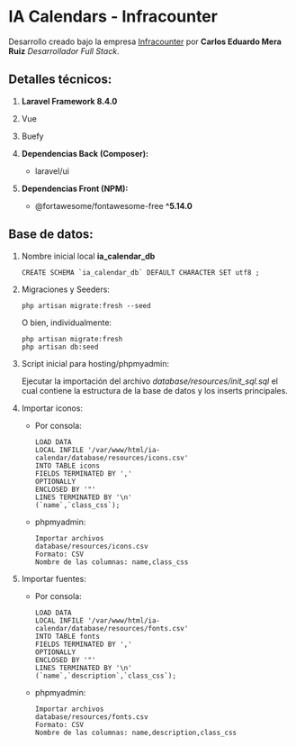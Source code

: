 # IA Calendars - Infracounter

Desarrollo creado bajo la empresa [Infracounter](https://infracounter.com) por **Carlos Eduardo Mera Ruiz** *Desarrollador Full Stack*.

## Detalles técnicos:
1. **Laravel Framework 8.4.0**
2. Vue
3. Buefy
4. **Dependencias Back (Composer):**
    - laravel/ui

5. **Dependencias Front (NPM):**
    - @fortawesome/fontawesome-free **^5.14.0**

## Base de datos:
1. Nombre inicial local **ia_calendar_db**
    ```
    CREATE SCHEMA `ia_calendar_db` DEFAULT CHARACTER SET utf8 ;
    ```
2. Migraciones y Seeders:
    ```
    php artisan migrate:fresh --seed
    ```
    O bien, individualmente:
    ```
    php artisan migrate:fresh
    php artisan db:seed
    ```
3. Script inicial para hosting/phpmyadmin:

    Ejecutar la importación del archivo *database/resources/init_sql.sql* el cual contiene la estructura de la base de datos y los inserts principales.
4. Importar iconos:
    - Por consola:
        ```
        LOAD DATA
        LOCAL INFILE '/var/www/html/ia-calendar/database/resources/icons.csv'
        INTO TABLE icons
        FIELDS TERMINATED BY ','
        OPTIONALLY
        ENCLOSED BY '"'
        LINES TERMINATED BY '\n'
        (`name`,`class_css`);
        ```
    - phpmyadmin:
        ```
        Importar archivos
        database/resources/icons.csv
        Formato: CSV
        Nombre de las columnas: name,class_css
        ```
5. Importar fuentes:
    - Por consola:
        ```
        LOAD DATA
        LOCAL INFILE '/var/www/html/ia-calendar/database/resources/fonts.csv'
        INTO TABLE fonts
        FIELDS TERMINATED BY ','
        OPTIONALLY
        ENCLOSED BY '"'
        LINES TERMINATED BY '\n'
        (`name`,`description`,`class_css`);
        ```
    - phpmyadmin:
        ```
        Importar archivos
        database/resources/fonts.csv
        Formato: CSV
        Nombre de las columnas: name,description,class_css
        ```

